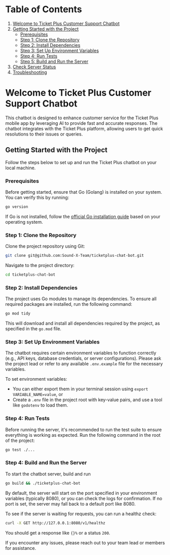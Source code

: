 # Table of Contents

1. [Welcome to Ticket Plus Customer Support Chatbot](#welcome-to-ticket-plus-customer-support-chatbot)
2. [Getting Started with the Project](#getting-started-with-the-project)
   - [Prerequisites](#prerequisites)
   - [Step 1: Clone the Repository](#step-1-clone-the-repository)
   - [Step 2: Install Dependencies](#step-2-install-dependencies)
   - [Step 3: Set Up Environment Variables](#step-3-set-up-environment-variables)
   - [Step 4: Run Tests](#step-4-run-tests)
   - [Step 5: Build and Run the Server](#step-5-build-and-run-the-server)
3. [Check Server Status](#check-server-status)
4. [Troubleshooting](#troubleshooting)


# Welcome to Ticket Plus Customer Support Chatbot

This chatbot is designed to enhance customer service for the Ticket Plus mobile app by leveraging AI to provide fast and accurate responses. The chatbot integrates with the Ticket Plus platform, allowing users to get quick resolutions to their issues or queries.

## Getting Started with the Project

Follow the steps below to set up and run the Ticket Plus chatbot on your local machine.

### Prerequisites

Before getting started, ensure that Go (Golang) is installed on your system. You can verify this by running:

```bash
go version
```
If Go is not installed, follow the [official Go installation guide](https://go.dev/doc/install) based on your operating system.

### Step 1: Clone the Repository

Clone the project repository using Git:
```bash
git clone git@github.com:Sound-X-Team/ticketplus-chat-bot.git
```

Navigate to the project directory:

```bash
cd ticketplus-chat-bot
```

### Step 2: Install Dependencies

The project uses Go modules to manage its dependencies. To ensure all required packages are installed, run the following command:

```bash
go mod tidy
```


This will download and install all dependencies required by the project, as specified in the `go.mod` file.

### Step 3: Set Up Environment Variables

The chatbot requires certain environment variables to function correctly (e.g., API keys, database credentials, or server configurations). Please ask the project lead or refer to any available `.env.example` file for the necessary variables.

To set environment variables:

- You can either export them in your terminal session using `export VARIABLE_NAME=value`, or
- Create a `.env` file in the project root with key-value pairs, and use a tool like `godotenv` to load them.

### Step 4: Run Tests

Before running the server, it's recommended to run the test suite to ensure everything is working as expected. Run the following command in the root of the project:

```bash
go test ./...

```

### Step 4: Build and Run the Server

To start the chatbot server, build and run 

```bash 
go build && ./ticketplus-chat-bot
```
By default, the server will start on the port specified in your environment variables (typically 8080), or you can check the logs for confirmation. If no port is set, the server may fall back to a default port like 8080.

To see if the server is waiting for requests, you can run a healthz check:

```bash
curl -X GET http://127.0.0.1:8080/v1/healthz
```

You should get a response like `{}%` or a status `200`.

If you encounter any issues, please reach out to your team lead or members for assistance.



